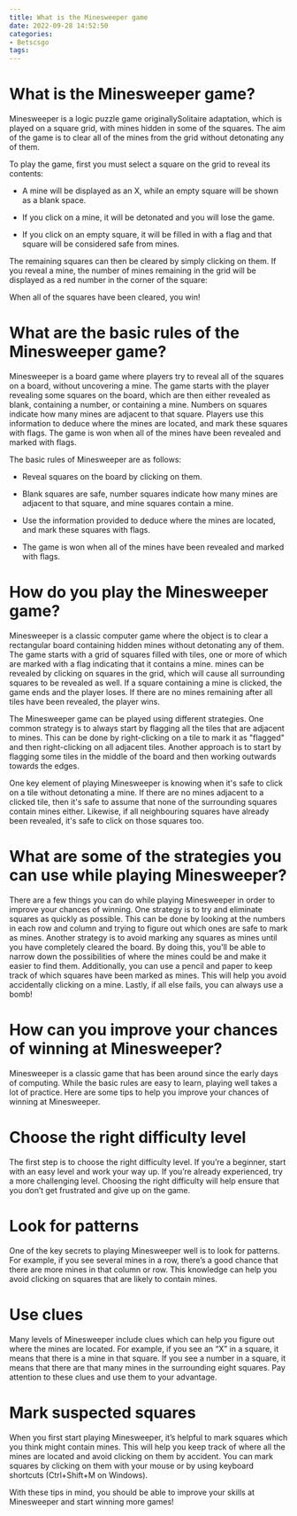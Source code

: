 ```yaml
---
title: What is the Minesweeper game
date: 2022-09-28 14:52:50
categories:
- Betscsgo
tags:
---
```



#  What is the Minesweeper game?

Minesweeper is a logic puzzle game originallySolitaire adaptation, which is played on a square grid, with mines hidden in some of the squares. The aim of the game is to clear all of the mines from the grid without detonating any of them.



To play the game, first you must select a square on the grid to reveal its contents:



* A mine will be displayed as an X, while an empty square will be shown as a blank space.

* If you click on a mine, it will be detonated and you will lose the game.

* If you click on an empty square, it will be filled in with a flag and that square will be considered safe from mines.


The remaining squares can then be cleared by simply clicking on them. If you reveal a mine, the number of mines remaining in the grid will be displayed as a red number in the corner of the square:


When all of the squares have been cleared, you win!

#  What are the basic rules of the Minesweeper game?

Minesweeper is a board game where players try to reveal all of the squares on a board, without uncovering a mine. The game starts with the player revealing some squares on the board, which are then either revealed as blank, containing a number, or containing a mine. Numbers on squares indicate how many mines are adjacent to that square. Players use this information to deduce where the mines are located, and mark these squares with flags. The game is won when all of the mines have been revealed and marked with flags.

The basic rules of Minesweeper are as follows:

- Reveal squares on the board by clicking on them.

- Blank squares are safe, number squares indicate how many mines are adjacent to that square, and mine squares contain a mine.

- Use the information provided to deduce where the mines are located, and mark these squares with flags.

- The game is won when all of the mines have been revealed and marked with flags.

#  How do you play the Minesweeper game?

Minesweeper is a classic computer game where the object is to clear a rectangular board containing hidden mines without detonating any of them. The game starts with a grid of squares filled with tiles, one or more of which are marked with a flag indicating that it contains a mine. mines can be revealed by clicking on squares in the grid, which will cause all surrounding squares to be revealed as well. If a square containing a mine is clicked, the game ends and the player loses. If there are no mines remaining after all tiles have been revealed, the player wins.

The Minesweeper game can be played using different strategies. One common strategy is to always start by flagging all the tiles that are adjacent to mines. This can be done by right-clicking on a tile to mark it as "flagged" and then right-clicking on all adjacent tiles. Another approach is to start by flagging some tiles in the middle of the board and then working outwards towards the edges.

One key element of playing Minesweeper is knowing when it's safe to click on a tile without detonating a mine. If there are no mines adjacent to a clicked tile, then it's safe to assume that none of the surrounding squares contain mines either. Likewise, if all neighbouring squares have already been revealed, it's safe to click on those squares too.

#  What are some of the strategies you can use while playing Minesweeper?

There are a few things you can do while playing Minesweeper in order to improve your chances of winning. One strategy is to try and eliminate squares as quickly as possible. This can be done by looking at the numbers in each row and column and trying to figure out which ones are safe to mark as mines. Another strategy is to avoid marking any squares as mines until you have completely cleared the board. By doing this, you'll be able to narrow down the possibilities of where the mines could be and make it easier to find them. Additionally, you can use a pencil and paper to keep track of which squares have been marked as mines. This will help you avoid accidentally clicking on a mine. Lastly, if all else fails, you can always use a bomb!

#  How can you improve your chances of winning at Minesweeper?

Minesweeper is a classic game that has been around since the early days of computing. While the basic rules are easy to learn, playing well takes a lot of practice. Here are some tips to help you improve your chances of winning at Minesweeper.

# Choose the right difficulty level

The first step is to choose the right difficulty level. If you’re a beginner, start with an easy level and work your way up. If you’re already experienced, try a more challenging level. Choosing the right difficulty will help ensure that you don’t get frustrated and give up on the game.

# Look for patterns

One of the key secrets to playing Minesweeper well is to look for patterns. For example, if you see several mines in a row, there’s a good chance that there are more mines in that column or row. This knowledge can help you avoid clicking on squares that are likely to contain mines.

# Use clues

Many levels of Minesweeper include clues which can help you figure out where the mines are located. For example, if you see an “X” in a square, it means that there is a mine in that square. If you see a number in a square, it means that there are that many mines in the surrounding eight squares. Pay attention to these clues and use them to your advantage.

# Mark suspected squares

When you first start playing Minesweeper, it’s helpful to mark squares which you think might contain mines. This will help you keep track of where all the mines are located and avoid clicking on them by accident. You can mark squares by clicking on them with your mouse or by using keyboard shortcuts (Ctrl+Shift+M on Windows).


With these tips in mind, you should be able to improve your skills at Minesweeper and start winning more games!